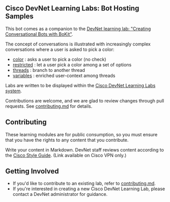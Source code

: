 ## Cisco DevNet Learning Labs: Bot Hosting Samples

This bot comes as a companion to the [DevNet learning lab: "Creating Conversational Bots with BoKit"](https://learninglabs.cisco.com/tracks/collab-cloud/spark-apps/collab-spark-botkit/step/1).

The concept of conversations is illustrated with increasingly complex conversations where a user is asked to pick a color:

- [color](https://github.com/CiscoDevNet/botkit-ciscospark-samples/blob/master/learninglab/skills/color.js) : asks a user to pick a color (no check)
- [restricted](https://github.com/CiscoDevNet/botkit-ciscospark-samples/blob/master/learninglab/skills/restricted.js) : let a user pick a color among a set of options
- [threads](https://github.com/CiscoDevNet/botkit-ciscospark-samples/blob/master/learninglab/skills/threads.js) : branch to another thread
- [variables](https://github.com/CiscoDevNet/botkit-ciscospark-samples/blob/master/learninglab/skills/variables.js) : enriched user-context among threads

Labs are written to be displayed within the [Cisco DevNet Learning Labs system](https://learninglabs.cisco.com).

Contributions are welcome, and we are glad to review changes through pull requests. See [contributing.md](contributing.md) for details.

## Contributing

These learning modules are for public consumption, so you must ensure that you have the rights to any content that you contribute.

Write your content in Markdown. DevNet staff reviews content according to the [Cisco Style Guide](http://www-author.cisco.com/c/en/us/td/docs/general/style/guide/Latest/stylegd.html). (Link available on Cisco VPN only.)

## Getting Involved

* If you'd like to contribute to an existing lab, refer to [contributing.md](contributing.md).
* If you're interested in creating a new Cisco DevNet Learning Lab, please contact a DevNet administrator for guidance.
